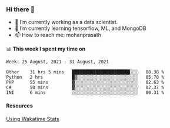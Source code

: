### Hi there 👋

- 🔭 I’m currently working as a data scientist.
- 🌱 I’m currently learning tensorflow, ML, and MongoDB
- 📫 How to reach me: mohanprasath

📊 **This week I spent my time on**
<!--START_SECTION:waka-->
```text
Week: 25 August, 2021 - 31 August, 2021

Other    31 hrs 5 mins   ██████████████████████░░░   88.38 % 
Python   2 hrs           █▒░░░░░░░░░░░░░░░░░░░░░░░   05.70 % 
PHP      55 mins         ▓░░░░░░░░░░░░░░░░░░░░░░░░   02.63 % 
C#       50 mins         ▓░░░░░░░░░░░░░░░░░░░░░░░░   02.37 % 
INI      6 mins          ░░░░░░░░░░░░░░░░░░░░░░░░░   00.31 % 
```
<!--END_SECTION:waka-->

#### Resources
[Using Wakatime Stats](https://github.com/marketplace/actions/waka-readme)
